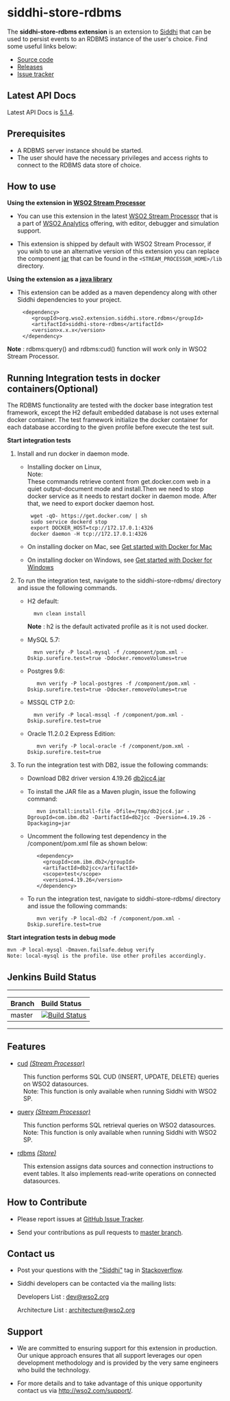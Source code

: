 siddhi-store-rdbms
======================================

The **siddhi-store-rdbms extension** is an extension to <a target="_blank" href="https://wso2.github.io/siddhi">Siddhi</a> that  can be used to persist events to an RDBMS instance of the user's choice.
Find some useful links below:

* <a target="_blank" href="https://github.com/wso2-extensions/siddhi-store-rdbms">Source code</a>
* <a target="_blank" href="https://github.com/wso2-extensions/siddhi-store-rdbms/releases">Releases</a>
* <a target="_blank" href="https://github.com/wso2-extensions/siddhi-store-rdbms/issues">Issue tracker</a>

## Latest API Docs 

Latest API Docs is <a target="_blank" href="https://wso2-extensions.github.io/siddhi-store-rdbms/api/5.1.4">5.1.4</a>.

## Prerequisites

 * A RDBMS server instance should be started.
 * The user should have the necessary privileges and access rights to connect to the RDBMS data store of choice.

## How to use 

**Using the extension in <a target="_blank" href="https://github.com/wso2/product-sp">WSO2 Stream Processor</a>**

* You can use this extension in the latest <a target="_blank" href="https://github.com/wso2/product-sp/releases">WSO2 Stream Processor</a> that is a part of <a target="_blank" href="http://wso2.com/analytics?utm_source=gitanalytics&utm_campaign=gitanalytics_Jul17">WSO2 Analytics</a> offering, with editor, debugger and simulation support. 

* This extension is shipped by default with WSO2 Stream Processor, if you wish to use an alternative version of this extension you can replace the component <a target="_blank" href="https://github.com/wso2-extensions/siddhi-store-rdbms/releases">jar</a> that can be found in the `<STREAM_PROCESSOR_HOME>/lib` directory.

**Using the extension as a <a target="_blank" href="https://wso2.github.io/siddhi/documentation/running-as-a-java-library">java library</a>**

* This extension can be added as a maven dependency along with other Siddhi dependencies to your project.

```
     <dependency>
        <groupId>org.wso2.extension.siddhi.store.rdbms</groupId>
        <artifactId>siddhi-store-rdbms</artifactId>
        <version>x.x.x</version>
     </dependency>
```

**Note** : rdbms:query() and rdbms:cud() function will work only in WSO2 Stream Processor. 

## Running Integration tests in docker containers(Optional)

The RDBMS functionality are tested with the docker base integration test framework, except the H2 default 
embedded database is not uses external docker container. The test framework initialize the docker container for each 
database according to the given profile before execute the test suit.

**Start integration tests**

1. Install and run docker in daemon mode.

    *  Installing docker on Linux,<br>
       Note:<br>    These commands retrieve content from get.docker.com web in a quiet output-document mode and install.Then we need to stop docker service as it needs to restart docker in daemon mode. After that, we need to export docker daemon host.
       
            wget -qO- https://get.docker.com/ | sh
            sudo service dockerd stop
            export DOCKER_HOST=tcp://172.17.0.1:4326
            docker daemon -H tcp://172.17.0.1:4326

    *  On installing docker on Mac, see <a target="_blank" href="https://docs.docker.com/docker-for-mac/">Get started with Docker for Mac</a>

    *  On installing docker on Windows, see <a target="_blank" href="https://docs.docker.com/docker-for-windows/">Get started with Docker for Windows</a>
   
2. To run the integration test, navigate to the siddhi-store-rdbms/ directory and issue the following commands.

    * H2 default:
    
            mvn clean install
           
         **Note** : h2 is the default activated profile as it is not used docker.

    * MySQL 5.7:
    
            mvn verify -P local-mysql -f /component/pom.xml -Dskip.surefire.test=true -Ddocker.removeVolumes=true
           
    * Postgres 9.6:
    
             mvn verify -P local-postgres -f /component/pom.xml -Dskip.surefire.test=true -Ddocker.removeVolumes=true
           
    * MSSQL CTP 2.0:
    
            mvn verify -P local-mssql -f /component/pom.xml -Dskip.surefire.test=true
            
    * Oracle 11.2.0.2 Express Edition:
            
             mvn verify -P local-oracle -f /component/pom.xml -Dskip.surefire.test=true
            
3. To run the integration test with DB2, issue the following commands:
    
    * Download DB2 driver version 4.19.26 <a target="_blank" href="http://www.ibm.com/eserver/support/fixes/fixcentral/swg/quickorder?brandid=1&productid=IBM+Data+Server+Client+Packages&vrmf=10.5.*&fixes=*jdbc*FP005">db2jcc4.jar</a>
    
    * To install the JAR file as a Maven plugin, issue the following command:
    
             mvn install:install-file -Dfile=/tmp/db2jcc4.jar -DgroupId=com.ibm.db2 -DartifactId=db2jcc -Dversion=4.19.26 -Dpackaging=jar
         
    * Uncomment the following test dependency in the /component/pom.xml file as shown below:
    
             <dependency>
               <groupId>com.ibm.db2</groupId>
               <artifactId>db2jcc</artifactId>
               <scope>test</scope>
               <version>4.19.26</version>
             </dependency>
        
    * To run the integration test, navigate to siddhi-store-rdbms/ directory and issue the following commands:
    
             mvn verify -P local-db2 -f /component/pom.xml -Dskip.surefire.test=true

**Start integration tests in debug mode**
```
mvn -P local-mysql -Dmaven.failsafe.debug verify
Note: local-mysql is the profile. Use other profiles accordingly.
```

## Jenkins Build Status

---

|  Branch | Build Status |
| :------ |:------------ | 
| master  | [![Build Status](https://wso2.org/jenkins/job/siddhi/job/siddhi-store-rdbms/badge/icon)](https://wso2.org/jenkins/job/siddhi/job/siddhi-store-rdbms/) |

---

## Features

* <a target="_blank" href="https://wso2-extensions.github.io/siddhi-store-rdbms/api/5.1.4/#cud-stream-processor">cud</a> *<a target="_blank" href="https://wso2.github.io/siddhi/documentation/siddhi-4.0/#stream-processor">(Stream Processor)</a>*<br><div style="padding-left: 1em;"><p>This function performs SQL CUD (INSERT, UPDATE, DELETE) queries on WSO2 datasources. <br>Note: This function is only available when running Siddhi with WSO2 SP.<br></p></div>
* <a target="_blank" href="https://wso2-extensions.github.io/siddhi-store-rdbms/api/5.1.4/#query-stream-processor">query</a> *<a target="_blank" href="https://wso2.github.io/siddhi/documentation/siddhi-4.0/#stream-processor">(Stream Processor)</a>*<br><div style="padding-left: 1em;"><p>This function performs SQL retrieval queries on WSO2 datasources. <br>Note: This function is only available when running Siddhi with WSO2 SP.</p></div>
* <a target="_blank" href="https://wso2-extensions.github.io/siddhi-store-rdbms/api/5.1.4/#rdbms-store">rdbms</a> *<a target="_blank" href="https://wso2.github.io/siddhi/documentation/siddhi-4.0/#store">(Store)</a>*<br><div style="padding-left: 1em;"><p>This extension assigns data sources and connection instructions to event tables. It also implements read-write operations on connected datasources.</p></div>

## How to Contribute
 
  * Please report issues at <a target="_blank" href="https://github.com/wso2-extensions/siddhi-store-rdbms/issues">GitHub Issue Tracker</a>.
  
  * Send your contributions as pull requests to <a target="_blank" href="https://github.com/wso2-extensions/siddhi-store-rdbms/tree/master">master branch</a>. 
 
## Contact us 

 * Post your questions with the <a target="_blank" href="http://stackoverflow.com/search?q=siddhi">"Siddhi"</a> tag in <a target="_blank" href="http://stackoverflow.com/search?q=siddhi">Stackoverflow</a>. 
 
 * Siddhi developers can be contacted via the mailing lists:
 
    Developers List   : [dev@wso2.org](mailto:dev@wso2.org)
    
    Architecture List : [architecture@wso2.org](mailto:architecture@wso2.org)
 
## Support 

* We are committed to ensuring support for this extension in production. Our unique approach ensures that all support leverages our open development methodology and is provided by the very same engineers who build the technology. 

* For more details and to take advantage of this unique opportunity contact us via <a target="_blank" href="http://wso2.com/support?utm_source=gitanalytics&utm_campaign=gitanalytics_Jul17">http://wso2.com/support/</a>. 
